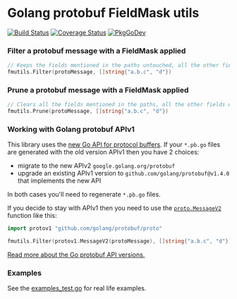 # Golang protobuf FieldMask utils

[![Build Status](https://cloud.drone.io/api/badges/mennanov/fmutils/status.svg?ref=refs/heads/main)](https://cloud.drone.io/mennanov/fmutils)
[![Coverage Status](https://codecov.io/gh/mennanov/fmutils/branch/main/graph/badge.svg)](https://codecov.io/gh/mennanov/fmutils)
[![PkgGoDev](https://pkg.go.dev/badge/github.com/mennanov/fmutils)](https://pkg.go.dev/github.com/mennanov/fmutils)

### Filter a protobuf message with a FieldMask applied

```go
// Keeps the fields mentioned in the paths untouched, all the other fields will be cleared.
fmutils.Filter(protoMessage, []string{"a.b.c", "d"})
```

### Prune a protobuf message with a FieldMask applied

```go
// Clears all the fields mentioned in the paths, all the other fields will be left untouched.
fmutils.Prune(protoMessage, []string{"a.b.c", "d"})
```

### Working with Golang protobuf APIv1

This library uses the [new Go API for protocol buffers](https://blog.golang.org/protobuf-apiv2).
If your `*.pb.go` files are generated with the old version APIv1 then you have 2 choices:

- migrate to the new APIv2 `google.golang.org/protobuf`
- upgrade an existing APIv1 version to `github.com/golang/protobuf@v1.4.0` that implements the new API

In both cases you'll need to regenerate `*.pb.go` files.

If you decide to stay with APIv1 then you need to use the [`proto.MessageV2`](https://pkg.go.dev/github.com/golang/protobuf@v1.4.3/proto#MessageV2) function like this:

```go
import protov1 "github.com/golang/protobuf/proto"

fmutils.Filter(protov1.MessageV2(protoMessage), []string{"a.b.c", "d"})
```

[Read more about the Go protobuf API versions.](https://blog.golang.org/protobuf-apiv2#TOC_4.)

### Examples

See the [examples_test.go](https://github.com/mennanov/fmutils/blob/main/examples_test.go) for real life examples.
